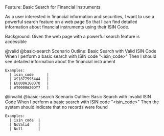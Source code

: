 Feature: Basic Search for Financial Instruments

  As a user interested in financial information and securities,
  I want to use a powerful search feature on a web page
  So that I can find detailed information about financial instruments using their ISIN Code.

  Background:
    Given the web page with a powerful search feature is accessible

  @valid @basic-search
  Scenario Outline: Basic Search with Valid ISIN Code
    When I perform a basic search with ISIN code "<isin_code>"
    Then I should see detailed information about the financial instrument

    Examples:
      | isin_code      |
      | XS1877595444   |
      | EU000A1G0D70   |
      | AT0000A20DY7   |

  @invalid @basic-search
  Scenario Outline: Basic Search with Invalid ISIN Code
    When I perform a basic search with ISIN code "<isin_code>"
    Then the system should indicate that no records were found

    Examples:
      | isin_code  |
      | NoValid    |
      | Null       |
